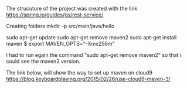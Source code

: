 The strucuture of the project was created with the link https://spring.io/guides/gs/rest-service/


Creating folders 
mkdir -p src/main/java/hello



sudo apt-get update
sudo apt-get remove maven2
sudo apt-get install maven
$ export MAVEN_OPTS="-Xmx256m"

I had to run egain the command "sudo apt-get remove maven2" so that i could see the maven3 version.

The  link below, will show the way to set up maven on cloud9
https://blog.keyboardplaying.org/2015/02/26/use-cloud9-maven-3/


